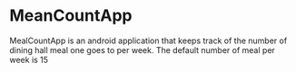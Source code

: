 # MeanCountApp

MealCountApp is an android application that keeps track of the number of dining hall meal one goes to per week. The default 
number of meal per week is 15
